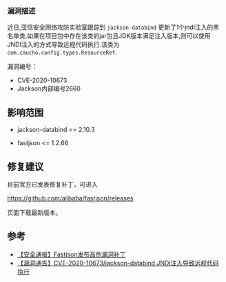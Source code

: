 ### 漏洞描述

近日,亚信安全网络攻防实验室跟踪到 `jackson-databind` 更新了1个jndi注入的黑名单类.如果在项目包中存在该类的jar包且JDK版本满足注入版本,则可以使用JNDI注入的方式导致远程代码执行.该类为 `com.caucho.config.types.ResourceRef`.

漏洞编号：

- CVE-2020-10673
- Jackson内部编号2660

## 影响范围

- jackson-databind <= 2.10.3

- fastjson <= 1.2.66

##  修复建议

目前官方已发表修复补丁，可进入

<https://github.com/alibaba/fastjson/releases>

页面下载最新版本。

## 参考

- [【安全通报】Fastjson发布高危漏洞补丁](https://nosec.org/home/detail/4368.html)
- [【漏洞通告】CVE-2020-10673/jackson-databind JNDI注入导致远程代码执行](https://mp.weixin.qq.com/s/nKTd9I_EUzEqHOrpCqGVbQ)
